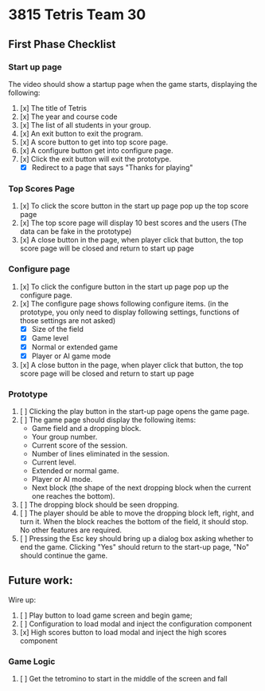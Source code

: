 # 3815 Tetris Team 30

## First Phase Checklist

### Start up page

The video should show a startup page when the game starts, displaying the following:

1. [x] The title of Tetris
2. [x] The year and course code
3. [x] The list of all students in your group.
4. [x] An exit button to exit the program.
5. [x] A score button to get into top score page.
6. [x] A configure button get into configure page.
7. [x] Click the exit button will exit the prototype.
    - [x] Redirect to a page that says "Thanks for playing"

### Top Scores Page

1. [x] To click the score button in the start up page pop up the top score page
2. [x] The top score page will display 10 best scores and the users (The data can be fake in the
   prototype)
3. [x] A close button in the page, when player click that button, the top score page will be closed
   and return to start up page

### Configure page

1. [x] To click the configure button in the start up page pop up the configure page.
2. [x] The configure page shows following configure items. (in the prototype, you only need to
   display following settings, functions of those settings are not asked)
    - [x] Size of the field
    - [x] Game level
    - [x] Normal or extended game
    - [x] Player or AI game mode
3. [x] A close button in the page, when player click that button, the top score page will be
   closed and return to start up page

### Prototype

1. [ ] Clicking the play button in the start-up page opens the game page.
2. [ ] The game page should display the following items:
    - Game field and a dropping block.
    - Your group number.
    - Current score of the session.
    - Number of lines eliminated in the session.
    - Current level.
    - Extended or normal game.
    - Player or AI mode.
    - Next block (the shape of the next dropping block when the current one reaches the bottom).
3. [ ] The dropping block should be seen dropping.
4. [ ] The player should be able to move the dropping block left, right, and turn it. When the
   block reaches the bottom of the field, it should stop. No other features are required.
5. [ ] Pressing the Esc key should bring up a dialog box asking whether to end the game. Clicking
   "Yes" should return to the start-up page, "No" should continue the game.

## Future work:

Wire up:

1. [ ] Play button to load game screen and begin game;
2. [ ] Configuration to load modal and inject the configuration component
3. [x] High scores button to load modal and inject the high scores component


### Game Logic
1. [ ] Get the tetromino to start in the middle of the screen and fall
